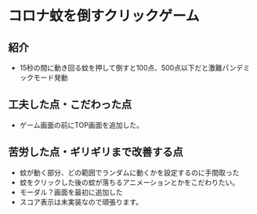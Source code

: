 # コロナ蚊を倒すクリックゲーム

## 紹介
- 15秒の間に動き回る蚊を押して倒すと100点、500点以下だと激難パンデミックモード発動

## 工夫した点・こだわった点
- ゲーム画面の前にTOP画面を追加した。

## 苦労した点・ギリギリまで改善する点
- 蚊が動く部分、どの範囲でランダムに動くかを設定するのに手間取った
- 蚊をクリックした後の蚊が落ちるアニメーションとかをこだわりたい。
- モーダル？画面を最初に追加した
- スコア表示は未実装なので頑張ります。